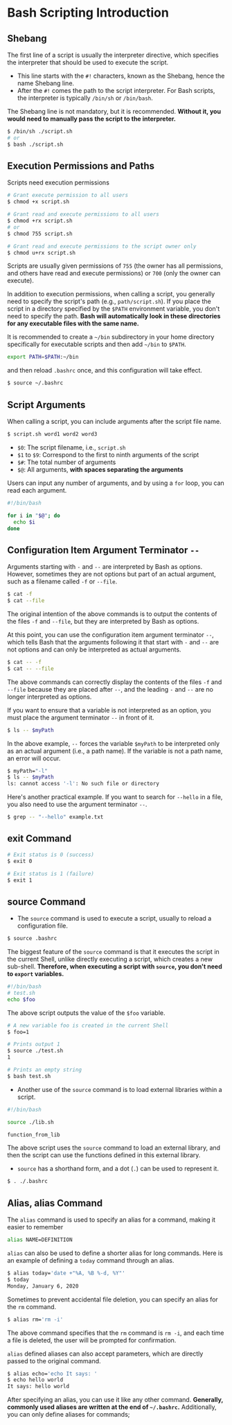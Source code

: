 # Bash Scripting Introduction

## Shebang

The first line of a script is usually the interpreter directive, which specifies the interpreter that should be used to execute the script. 

- This line starts with the `#!` characters, known as the Shebang, hence the name Shebang line. 
- After the `#!` comes the path to the script interpreter. For Bash scripts, the interpreter is typically `/bin/sh` or `/bin/bash`.

The Shebang line is not mandatory, but it is recommended. **Without it, you would need to manually pass the script to the interpreter.**

```bash
$ /bin/sh ./script.sh
# or
$ bash ./script.sh
```

## Execution Permissions and Paths

Scripts need execution permissions

```bash
# Grant execute permission to all users
$ chmod +x script.sh

# Grant read and execute permissions to all users
$ chmod +rx script.sh
# or
$ chmod 755 script.sh

# Grant read and execute permissions to the script owner only
$ chmod u+rx script.sh
```

Scripts are usually given permissions of `755` (the owner has all permissions, and others have read and execute permissions) or `700` (only the owner can execute).

In addition to execution permissions, when calling a script, you generally need to specify the script's path (e.g., `path/script.sh`). If you place the script in a directory specified by the `$PATH` environment variable, you don't need to specify the path. **Bash will automatically look in these directories for any executable files with the same name.**

It is recommended to create a `~/bin` subdirectory in your home directory specifically for executable scripts and then add `~/bin` to `$PATH`.

```bash
export PATH=$PATH:~/bin
```
and then reload `.bashrc` once, and this configuration will take effect.

```bash
$ source ~/.bashrc
```

## Script Arguments

When calling a script, you can include arguments after the script file name.

```bash
$ script.sh word1 word2 word3
```

- `$0`: The script filename, i.e., `script.sh`
- `$1` to `$9`: Correspond to the first to ninth arguments of the script
- `$#`: The total number of arguments
- `$@`: All arguments, **with spaces separating the arguments**

Users can input any number of arguments, and by using a `for` loop, you can read each argument.

```bash
#!/bin/bash

for i in "$@"; do
  echo $i
done
```

## Configuration Item Argument Terminator `--`

Arguments starting with `-` and `--` are interpreted by Bash as options. However, sometimes they are not options but part of an actual argument, such as a filename called `-f` or `--file`.

```bash
$ cat -f
$ cat --file
```

The original intention of the above commands is to output the contents of the files `-f` and `--file`, but they are interpreted by Bash as options.

At this point, you can use the configuration item argument terminator `--`, which tells Bash that the arguments following it that start with `-` and `--` are not options and can only be interpreted as actual arguments.

```bash
$ cat -- -f
$ cat -- --file
```

The above commands can correctly display the contents of the files `-f` and `--file` because they are placed after `--`, and the leading `-` and `--` are no longer interpreted as options.

If you want to ensure that a variable is not interpreted as an option, you must place the argument terminator `--` in front of it.

```bash
$ ls -- $myPath
```

In the above example, `--` forces the variable `$myPath` to be interpreted only as an actual argument (i.e., a path name). If the variable is not a path name, an error will occur.

```bash
$ myPath="-l"
$ ls -- $myPath
ls: cannot access '-l': No such file or directory
```

Here's another practical example. If you want to search for `--hello` in a file, you also need to use the argument terminator `--`.

```bash
$ grep -- "--hello" example.txt
```

## exit Command

```bash
# Exit status is 0 (success)
$ exit 0

# Exit status is 1 (failure)
$ exit 1
```

## source Command

- The `source` command is used to execute a script, usually to reload a configuration file.

```bash
$ source .bashrc
```

The biggest feature of the `source` command is that it executes the script in the current Shell, unlike directly executing a script, which creates a new sub-shell. **Therefore, when executing a script with `source`, you don't need to `export` variables.**

```bash
#!/bin/bash
# test.sh
echo $foo
```

The above script outputs the value of the `$foo` variable.

```bash
# A new variable foo is created in the current Shell
$ foo=1

# Prints output 1
$ source ./test.sh
1

# Prints an empty string
$ bash test.sh
```

- Another use of the `source` command is to load external libraries within a script.

```bash
#!/bin/bash

source ./lib.sh

function_from_lib
```

The above script uses the `source` command to load an external library, and then the script can use the functions defined in this external library.

- `source` has a shorthand form, and a dot (`.`) can be used to represent it.

```bash
$ . ./.bashrc
```

## Alias, alias Command

The `alias` command is used to specify an alias for a command, making it easier to remember

```bash
alias NAME=DEFINITION
```

`alias` can also be used to define a shorter alias for long commands. Here is an example of defining a `today` command through an alias.

```bash
$ alias today='date +"%A, %B %-d, %Y"'
$ today
Monday, January 6, 2020
```

Sometimes to prevent accidental file deletion, you can specify an alias for the `rm` command.

```bash
$ alias rm='rm -i'
```

The above command specifies that the `rm` command is `rm -i`, and each time a file is deleted, the user will be prompted for confirmation.

`alias` defined aliases can also accept parameters, which are directly passed to the original command.

```bash
$ alias echo='echo It says: '
$ echo hello world
It says: hello world
```

After specifying an alias, you can use it like any other command. **Generally, commonly used aliases are written at the end of `~/.bashrc`.** Additionally, you can only define aliases for commands;